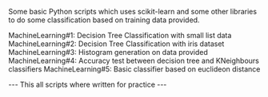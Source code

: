 Some basic Python scripts which uses scikit-learn and some other libraries to do some classification based on training data provided.

MachineLearning#1: Decision Tree Classification with small list data
MachineLearning#2: Decision Tree Classification with iris dataset
MachineLearning#3: Histogram generation on data provided
MachineLearning#4: Accuracy test between decision tree and KNeighbours classifiers 
MachineLearning#5: Basic classifier based on euclideon distance

--- This all scripts where written for practice ---
